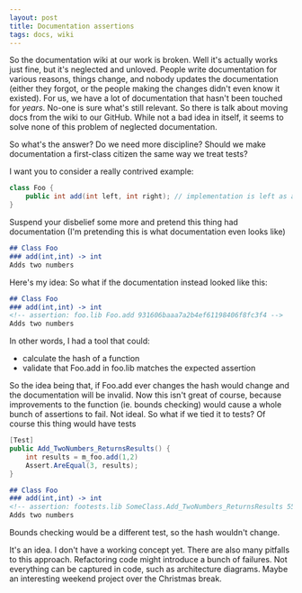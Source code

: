 ```yaml
---
layout: post
title: Documentation assertions
tags: docs, wiki
---
```


So the documentation wiki at our work is broken. Well it's actually works just fine, but it's neglected and unloved. People write documentation for various reasons, things change, and nobody updates the documentation (either they forgot, or the people making the changes didn't even know it existed). For us, we have a lot of documentation that hasn't been touched for *years*. No-one is sure what's still relevant. So there is talk about moving docs from the wiki to our GitHub. While not a bad idea in itself, it seems to solve none of this problem of neglected documentation.

So what's the answer? Do we need more discipline? Should we make documentation a first-class citizen the same way we treat tests?

I want you to consider a really contrived example:

```csharp
class Foo {
	public int add(int left, int right); // implementation is left as an excercise for the user
}
```

Suspend your disbelief some more and pretend this thing had documentation (I'm pretending this is what documentation even looks like)

```markdown
## Class Foo
### add(int,int) -> int
Adds two numbers
```

Here's my idea: So what if the documentation instead looked like this:

```markdown
## Class Foo
### add(int,int) -> int
<!-- assertion: foo.lib Foo.add 931606baaa7a2b4ef61198406f8fc3f4 -->
Adds two numbers
```

In other words, I had a tool that could:

* calculate the hash of a function
* validate that Foo.add in foo.lib matches the expected assertion

So the idea being that, if Foo.add ever changes the hash would change and the documentation will be invalid. Now this isn't great of course, because improvements to the function (ie. bounds checking) would cause a whole bunch of assertions to fail. Not ideal. So what if we tied it to tests? Of course this thing would have tests

```csharp
[Test]
public Add_TwoNumbers_ReturnsResults() {
	int results = m_foo.add(1,2)
	Assert.AreEqual(3, results);
}
```

```markdown
## Class Foo
### add(int,int) -> int
<!-- assertion: footests.lib SomeClass.Add_TwoNumbers_ReturnsResults 557c0271e30cf474e0f46f93721fd1ba -->
Adds two numbers
```

Bounds checking would be a different test, so the hash wouldn't change.

It's an idea. I don't have a working concept yet. There are also many pitfalls to this approach. Refactoring code might introduce a bunch of failures. Not everything can be captured in code, such as architecture diagrams. Maybe an interesting weekend project over the Christmas break.